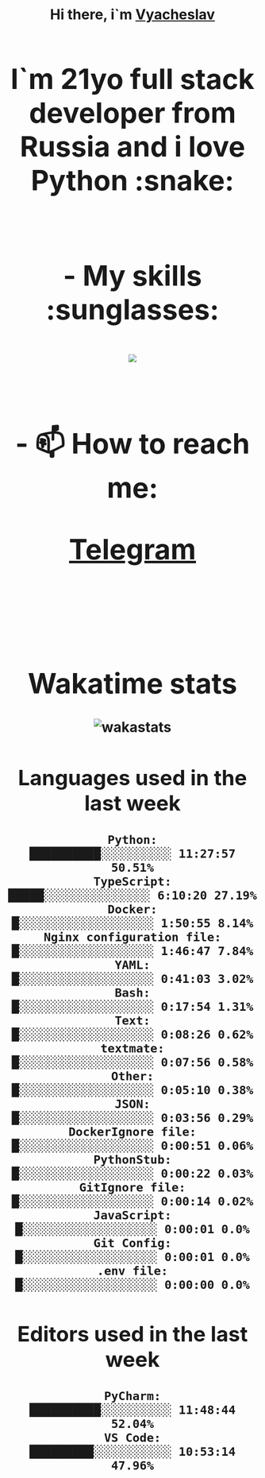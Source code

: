 <h1 align='center'>Hi there, i`m <a href='https://t.me/syavabrazzzers'>Vyacheslav<a/> <h1/>

<p>I`m 21yo full stack developer from Russia and i love Python :snake: <p/>

<br>
- My skills :sunglasses:
<p align="center">
    <img src="https://skillicons.dev/icons?i=git,docker,linux,postgres,mysql,python,django,fastapi,javascript,typescript,react,next,tailwind" />
<p/>

<br>
- 📫 How to reach me: 
<p>
<a href='https://t.me/syavabrazzzers'>Telegram<a/>
<p/>
<br>

<h1 align='center'>Wakatime stats</h1>

<img alt="wakastats" src="https://waka-widget.up.railway.app/language?langs=all&user=TaiLo&randomGradient=true&bgLineColor=696969&maxLangs=5&theme=dark" />
    
<!--START_SECTION:waka-->
## Languages used in the last week
```text
Python:               ██████████░░░░░░░░░░ 11:27:57 50.51%
TypeScript:           █████░░░░░░░░░░░░░░░ 6:10:20 27.19%
Docker:               █░░░░░░░░░░░░░░░░░░░ 1:50:55 8.14%
Nginx configuration file: █░░░░░░░░░░░░░░░░░░░ 1:46:47 7.84%
YAML:                 █░░░░░░░░░░░░░░░░░░░ 0:41:03 3.02%
Bash:                 █░░░░░░░░░░░░░░░░░░░ 0:17:54 1.31%
Text:                 █░░░░░░░░░░░░░░░░░░░ 0:08:26 0.62%
textmate:             █░░░░░░░░░░░░░░░░░░░ 0:07:56 0.58%
Other:                █░░░░░░░░░░░░░░░░░░░ 0:05:10 0.38%
JSON:                 █░░░░░░░░░░░░░░░░░░░ 0:03:56 0.29%
DockerIgnore file:    █░░░░░░░░░░░░░░░░░░░ 0:00:51 0.06%
PythonStub:           █░░░░░░░░░░░░░░░░░░░ 0:00:22 0.03%
GitIgnore file:       █░░░░░░░░░░░░░░░░░░░ 0:00:14 0.02%
JavaScript:           █░░░░░░░░░░░░░░░░░░░ 0:00:01 0.0%
Git Config:           █░░░░░░░░░░░░░░░░░░░ 0:00:01 0.0%
.env file:            █░░░░░░░░░░░░░░░░░░░ 0:00:00 0.0%
```
## Editors used in the last week
```text
PyCharm:              ██████████░░░░░░░░░░ 11:48:44 52.04%
VS Code:              █████████░░░░░░░░░░░ 10:53:14 47.96%
```

<!--END_SECTION:waka-->


